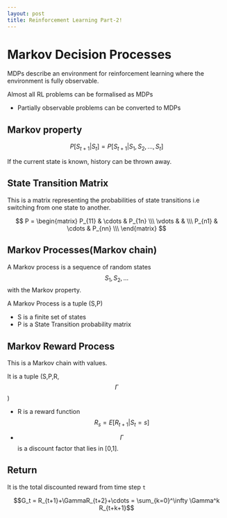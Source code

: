 ```yaml
---
layout: post
title: Reinforcement Learning Part-2!
---
```


<script src="https://cdnjs.cloudflare.com/ajax/libs/mathjax/2.7.0/MathJax.js?config=TeX-AMS-MML_HTMLorMML" type="text/javascript"></script>

# Markov Decision Processes

MDPs describe an environment for reinforcement learning where the environment is fully observable.

Almost all RL problems can be formalised as MDPs

- Partially observable problems can be converted to MDPs

## Markov property

$$P[S_{t+1}|S_t] = P[S_{t+1}|S_1,S_2,...,S_t]$$

If the current state is known, history can be thrown away.

## State Transition Matrix

This is a matrix representing the probabilities of state transitions i.e switching from one state to another.

$$ P =   
        \begin{matrix}
        P_{11} & \cdots & P_{1n} \\\
        \vdots &  &  \\\
        P_{n1} & \cdots & P_{nn} \\\
        \end{matrix}
$$

## Markov Processes(Markov chain)

A Markov process is a sequence of random states $$S_1,S_2,...$$ with the Markov property.

A Markov Process is a tuple (S,P)

- S is a finite set of states
- P is a State Transition probability matrix

## Markov Reward Process

This is a Markov chain with values.

It is a tuple (S,P,R,$$\Gamma$$)

- R is a reward function $$R_s=E[R_{t+1}|S_t=s]$$

- $$\Gamma$$ is a discount factor that lies in [0,1].


## Return 

It is the total discounted reward from time step `t`

$$G_t = R_{t+1}+\GammaR_{t+2}+\cdots = \sum_{k=0}^\infty \Gamma^k R_{t+k+1}$$



